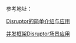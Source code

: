 参考地址：

[Disruptor的简单介绍与应用](https://www.cnblogs.com/fengfujie/p/12163895.html)

[并发框架Disruptor场景应用](https://blog.csdn.net/qq_19558705/article/details/77247912)
